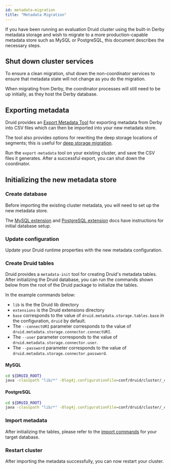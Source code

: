 ```yaml
---
id: metadata-migration
title: "Metadata Migration"
---
```


<!--
  ~ Licensed to the Apache Software Foundation (ASF) under one
  ~ or more contributor license agreements.  See the NOTICE file
  ~ distributed with this work for additional information
  ~ regarding copyright ownership.  The ASF licenses this file
  ~ to you under the Apache License, Version 2.0 (the
  ~ "License"); you may not use this file except in compliance
  ~ with the License.  You may obtain a copy of the License at
  ~
  ~   http://www.apache.org/licenses/LICENSE-2.0
  ~
  ~ Unless required by applicable law or agreed to in writing,
  ~ software distributed under the License is distributed on an
  ~ "AS IS" BASIS, WITHOUT WARRANTIES OR CONDITIONS OF ANY
  ~ KIND, either express or implied.  See the License for the
  ~ specific language governing permissions and limitations
  ~ under the License.
  -->
  

If you have been running an evaluation Druid cluster using the built-in Derby metadata storage and wish to migrate to a 
more production-capable metadata store such as MySQL or PostgreSQL, this document describes the necessary steps.

## Shut down cluster services

To ensure a clean migration, shut down the non-coordinator services to ensure that metadata state will not 
change as you do the migration.

When migrating from Derby, the coordinator processes will still need to be up initially, as they host the Derby database.

## Exporting metadata

Druid provides an [Export Metadata Tool](../operations/export-metadata.md) for exporting metadata from Derby into CSV files
which can then be imported into your new metadata store.

The tool also provides options for rewriting the deep storage locations of segments; this is useful 
for [deep storage migration](../operations/deep-storage-migration.md).

Run the `export-metadata` tool on your existing cluster, and save the CSV files it generates. After a successful export, you can shut down the coordinator.

## Initializing the new metadata store

### Create database

Before importing the existing cluster metadata, you will need to set up the new metadata store.

The [MySQL extension](../development/extensions-core/mysql.md) and [PostgreSQL extension](../development/extensions-core/postgresql.md) docs have instructions for initial database setup.

### Update configuration

Update your Druid runtime properties with the new metadata configuration.

### Create Druid tables

Druid provides a `metadata-init` tool for creating Druid's metadata tables. After initializing the Druid database, you can run the commands shown below from the root of the Druid package to initialize the tables.

In the example commands below:

- `lib` is the the Druid lib directory
- `extensions` is the Druid extensions directory
- `base` corresponds to the value of `druid.metadata.storage.tables.base` in the configuration, `druid` by default.
- The `--connectURI` parameter corresponds to the value of `druid.metadata.storage.connector.connectURI`.
- The `--user` parameter corresponds to the value of `druid.metadata.storage.connector.user`.
- The `--password` parameter corresponds to the value of `druid.metadata.storage.connector.password`.

#### MySQL

```bash
cd ${DRUID_ROOT}
java -classpath "lib/*" -Dlog4j.configurationFile=conf/druid/cluster/_common/log4j2.xml -Ddruid.extensions.directory="extensions" -Ddruid.extensions.loadList=[\"mysql-metadata-storage\"] -Ddruid.metadata.storage.type=mysql org.apache.druid.cli.Main tools metadata-init --connectURI="<mysql-uri>" --user <user> --password <pass> --base druid
```

#### PostgreSQL

```bash
cd ${DRUID_ROOT}
java -classpath "lib/*" -Dlog4j.configurationFile=conf/druid/cluster/_common/log4j2.xml -Ddruid.extensions.directory="extensions" -Ddruid.extensions.loadList=[\"postgresql-metadata-storage\"] -Ddruid.metadata.storage.type=postgresql org.apache.druid.cli.Main tools metadata-init --connectURI="<postgresql-uri>" --user <user> --password <pass> --base druid
```

### Import metadata

After initializing the tables, please refer to the [import commands](../operations/export-metadata.html#importing-metadata) for your target database. 

### Restart cluster

After importing the metadata successfully, you can now restart your cluster.

